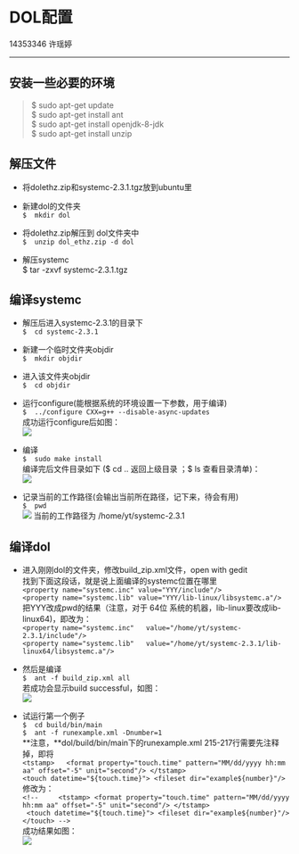 # DOL配置
14353346	 许瑶婷
***
## 安装一些必要的环境
>$	sudo apt-get update  
$	sudo apt-get install ant  
$ 	sudo apt-get install openjdk-8-jdk  
$	sudo apt-get install unzip


## 解压文件
+  将dolethz.zip和systemc-2.3.1.tgz放到ubuntu里
+ 新建dol的文件夹  
`$	mkdir dol `  

+ 将dolethz.zip解压到 dol文件夹中  
`$	unzip dol_ethz.zip -d dol`  

+ 解压systemc  
$	tar -zxvf systemc-2.3.1.tgz  


## 编译systemc
+  解压后进入systemc-2.3.1的目录下  
`$	cd systemc-2.3.1`  

+ 新建一个临时文件夹objdir  
`$	mkdir objdir`  

+ 进入该文件夹objdir  
`$	cd objdir`  

+ 运行configure(能根据系统的环境设置一下参数，用于编译)  
`$	../configure CXX=g++ --disable-async-updates`  
成功运行configure后如图：  
![](http://i1.piimg.com/567571/252234e749dab93b.jpg)

+ 编译   
`$	sudo make install`  
编译完后文件目录如下  ($ cd ..  返回上级目录 ；$ ls 查看目录清单)：  
![](http://p1.bpimg.com/567571/acaf958257d98bbf.jpg)  

+ 记录当前的工作路径(会输出当前所在路径，记下来，待会有用)   
`$	pwd`  
![](http://p1.bpimg.com/567571/53189c8a23298ffa.jpg) 当前的工作路径为 /home/yt/systemc-2.3.1 



## 编译dol  
+ 进入刚刚dol的文件夹，修改build_zip.xml文件，open with gedit  
找到下面这段话，就是说上面编译的systemc位置在哪里  
`<property name="systemc.inc" value="YYY/include"/>`  
`<property name="systemc.lib" value="YYY/lib-linux/libsystemc.a"/>`  
把YYY改成pwd的结果（注意，对于 64位 系统的机器，lib-linux要改成lib-linux64)，即改为：  
`<property name="systemc.inc"   value="/home/yt/systemc-2.3.1/include"/>`  
 `<property name="systemc.lib"   value="/home/yt/systemc-2.3.1/lib-linux64/libsystemc.a"/>`  

+ 然后是编译  
`$	ant -f build_zip.xml all`  
若成功会显示build successful，如图：  
![](http://i1.piimg.com/567571/c9c0ca74c5beb87b.jpg)

+ 试运行第一个例子  
`$	cd build/bin/main`  
`$	ant -f runexample.xml -Dnumber=1`  
**注意，**dol/build/bin/main下的runexample.xml 215-217行需要先注释掉，即将  
`<tstamp>  
      <format property="touch.time"
              pattern="MM/dd/yyyy hh:mm aa"
              offset="-5" unit="second"/>
    </tstamp>`  
    `<touch datetime="${touch.time}">
      <fileset dir="example${number}"/>`  
修改为：  
`<!--     <tstamp>
      <format property="touch.time"
              pattern="MM/dd/yyyy hh:mm aa"
              offset="-5" unit="second"/>
    </tstamp>`  
   ` <touch datetime="${touch.time}">
      <fileset dir="example${number}"/>
    </touch> -->`  
成功结果如图：  
![](http://i1.piimg.com/567571/72699ade9d285f62.jpg)